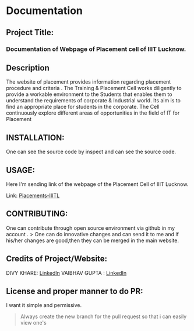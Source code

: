 # Documentation



## Project Title:

### Documentation of Webpage of Placement cell of IIIT Lucknow.

## Description

The website of placement provides information regarding placement procedure and criteria .
              The Training & Placement Cell works diligently to provide a workable environment to the Students that 
              enables them to understand the requirements of corporate & Industrial world. Its aim is to find an appropriate
              place for students in the corporate. The Cell continuously explore different areas of opportunities in the field
              of IT for Placement

## INSTALLATION:  
One can see the source code by inspect and can see the source code.

## USAGE: 
Here I'm sending link of the webpage of the Placement Cell of IIIT Lucknow.

Link: [Placements-IIITL](https://placements.iiitl.ac.in/#/)
     
## CONTRIBUTING: 
  One can contribute through open source environment via github in my account .
              > One can do innovative changes and can send it to me and if his/her changes are good,then they can be merged in
              the main website.
              
 ## Credits of Project/Website:  
   DIVY KHARE:  [LinkedIn](https://www.linkedin.com/in/divy-khare-63a398172/)
   VAIBHAV GUPTA : [LinkedIn](https://www.linkedin.com/in/vaibhavgupta79/) 
              
 ## License  and proper manner to do PR:    
 I want it simple and permissive.
 > Always create the new branch for the pull request so that i can easily view one's
